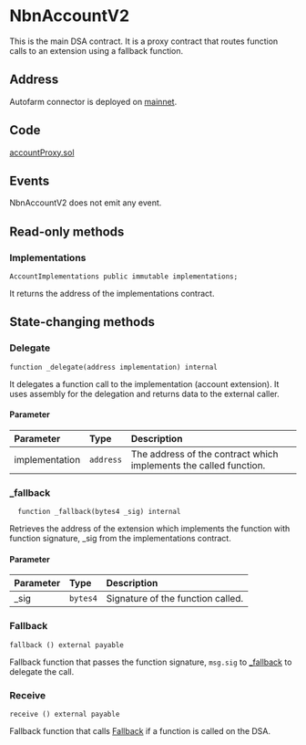# NbnAccountV2

This is the main DSA contract. It is a proxy contract that routes function calls to an extension using a fallback function.

## Address

Autofarm connector is deployed on [mainnet](https://bscscan.com/address/0xa3999374b7669F07312F37AEd7E6328bFBE7Dd5c).

## Code

[accountProxy.sol](https://github.com/Open-Currency-Collective/nubian-dsa-contracts/blob/master/contracts/v2/proxy/accountProxy.sol)

## Events

NbnAccountV2 does not emit any event.

## Read-only methods

### Implementations

```text
AccountImplementations public immutable implementations;
```

It returns the address of the implementations contract.

## State-changing methods

### Delegate

```text
function _delegate(address implementation) internal
```

It delegates a function call to the implementation \(account extension\). It uses assembly for the delegation and returns data to the external caller.

#### Parameter

| Parameter | Type | Description |
| :--- | :--- | :--- |
| implementation | `address` | The address of the contract which implements the called function. |

### \_fallback <a id="_Fallback"></a>

```text
  function _fallback(bytes4 _sig) internal
```

Retrieves the address of the extension which implements the function with function signature, \_sig from the implementations contract.

#### Parameter

| Parameter | Type | Description |
| :--- | :--- | :--- |
| \_sig | `bytes4` | Signature of the function called. |

### Fallback <a id="Fallback"></a>

```text
fallback () external payable
```

Fallback function that passes the function signature, `msg.sig` to [\_fallback](nbnaccountv2.md#_Fallback) to delegate the call.

### Receive

```text
receive () external payable
```

Fallback function that calls [Fallback](nbnaccountv2.md#Fallback) if a function is called on the DSA.

